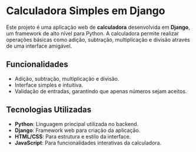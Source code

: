 # Calculadora Simples em Django

Este projeto é uma aplicação web de **calculadora** desenvolvida em **Django**, um framework de alto nível para Python. A calculadora permite realizar operações básicas como adição, subtração, multiplicação e divisão através de uma interface amigável.

## Funcionalidades

- Adição, subtração, multiplicação e divisão.
- Interface simples e intuitiva.
- Validação de entradas, garantindo que apenas números sejam aceitos.

## Tecnologias Utilizadas

- **Python**: Linguagem principal utilizada no backend.
- **Django**: Framework web para criação da aplicação.
- **HTML/CSS**: Para estrutura e estilo da interface.
- **JavaScript**: Para funcionalidades interativas da calculadora.